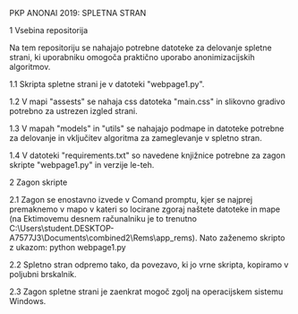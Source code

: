 PKP ANONAI 2019: SPLETNA STRAN

1 Vsebina repositorija

Na tem repositoriju se nahajajo potrebne datoteke za delovanje spletne strani, ki uporabniku omogoča praktično uporabo anonimizacijskih algoritmov. 

1.1 Skripta spletne strani je v datoteki "webpage1.py". 

1.2 V mapi "assests" se nahaja css datoteka "main.css" in slikovno gradivo potrebno za ustrezen izgled strani. 

1.3 V mapah "models" in "utils" se nahajajo podmape in datoteke potrebne za delovanje in vključitev algoritma za zameglevanje v spletno stran. 

1.4 V datoteki "requirements.txt" so navedene knjižnice potrebne za zagon skripte "webpage1.py" in verzije le-teh. 

2 Zagon skripte

2.1 Zagon se enostavno izvede v Comand promptu, kjer se najprej premaknemo v mapo v kateri so locirane zgoraj naštete datoteke in mape (na Ektimovemu desnem računalniku je to trenutno C:\Users\student.DESKTOP-A7577J3\Documents\combined2\Rems\app_rems). Nato zaženemo skripto z ukazom: python webpage1.py

2.2 Spletno stran odpremo tako, da povezavo, ki jo vrne skripta, kopiramo v poljubni brskalnik. 

2.3 Zagon spletne strani je zaenkrat mogoč zgolj na operacijskem sistemu Windows.
